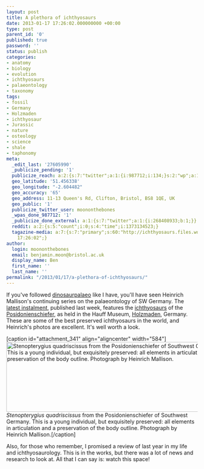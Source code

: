 ```yaml
---
layout: post
title: A plethora of ichthyosaurs
date: 2013-01-17 17:26:02.000000000 +00:00
type: post
parent_id: '0'
published: true
password: ''
status: publish
categories:
- anatomy
- biology
- evolution
- ichthyosaurs
- palaeontology
- taxonomy
tags:
- fossil
- Germany
- Holzmaden
- ichthyosaur
- Jurassic
- nature
- osteology
- science
- shale
- taphonomy
meta:
  _edit_last: '27605990'
  _publicize_pending: '1'
  publicize_reach: a:2:{s:7:"twitter";a:1:{i:987712;i:134;}s:2:"wp";a:1:{i:0;i:13;}}
  geo_latitude: '51.456338'
  geo_longitude: "-2.604482"
  geo_accuracy: '65'
  geo_address: 11-13 Queen's Rd, Clifton, Bristol, BS8 1QE, UK
  geo_public: '1'
  publicize_twitter_user: moononthebones
  _wpas_done_987712: '1'
  _publicize_done_external: a:1:{s:7:"twitter";a:1:{i:268408933;b:1;}}
  reddit: a:2:{s:5:"count";i:0;s:4:"time";i:1373134523;}
  tagazine-media: a:7:{s:7:"primary";s:60:"http://ichthyosaurs.files.wordpress.com/2013/01/hauff_56.jpg";s:6:"images";a:1:{s:60:"http://ichthyosaurs.files.wordpress.com/2013/01/hauff_56.jpg";a:6:{s:8:"file_url";s:60:"http://ichthyosaurs.files.wordpress.com/2013/01/hauff_56.jpg";s:5:"width";i:1537;s:6:"height";i:486;s:4:"type";s:5:"image";s:4:"area";i:746982;s:9:"file_path";b:0;}}s:6:"videos";a:0:{}s:11:"image_count";i:1;s:6:"author";s:8:"27605990";s:7:"blog_id";s:8:"28036284";s:9:"mod_stamp";s:19:"2013-01-17
    17:26:02";}
author:
  login: moononthebones
  email: benjamin.moon@bristol.ac.uk
  display_name: Ben
  first_name: ''
  last_name: ''
permalink: "/2013/01/17/a-plethora-of-ichthyosaurs/"
---
```

<p>If you've followed <a title="dinosaurpalaeo blog" href="http://dinosaurpalaeo.wordpress.com" target="_blank">dinosaurpalaeo</a> like I have, you'll have seen Heinrich Mallison's continuing series on the palaeontology of SW Germany. The <a title="dinosaurpalaeo– Palaeontology of SW Germany 3.1.11: Hauff ichthyosaurs" href="http://dinosaurpalaeo.wordpress.com/2013/01/12/palaeontology-of-sw-germany-3-1-11-hauff-ichthyosaurs/" target="_blank">latest instalment</a>, published last week, features the <a class="zem_slink" title="Ichthyosaur" href="http://en.wikipedia.org/wiki/Ichthyosaur" target="_blank" rel="wikipedia">ichthyosaurs</a> of the <a class="zem_slink" title="Posidonia Shale" href="http://en.wikipedia.org/wiki/Posidonia_Shale" target="_blank" rel="wikipedia">Posidonienschiefer</a>, as held in the Hauff Museum, <a class="zem_slink" title="Holzmaden" href="http://en.wikipedia.org/wiki/Holzmaden" target="_blank" rel="wikipedia">Holzmaden</a>, Germany. These are some of the best preserved ichthyosaurs in the world, and Heinrich's photos are excellent. It's well worth a look.</p>
<p>[caption id="attachment_341" align="aligncenter" width="584"]<a href="http://dinosaurpalaeo.wordpress.com/2013/01/12/palaeontology-of-sw-germany-3-1-11-hauff-ichthyosaurs/"><img class="size-large wp-image-341" alt="Stenopterygius quadriscissus from the Posidonienschiefer of Southwest Germany. This is a young individual, but exquisitely preserved: all elements in articulation and a preservation of the body outline. Photograph by Heinrich Mallison." src="{{ site.baseurl }}/assets/hauff_56.jpg?w=584" width="584" height="184" /></a> <em>Stenopterygius quadriscissus</em> from the Posidonienschiefer of Southwest Germany. This is a young individual, but exquisitely preserved: all elements in articulation and a preservation of the body outline. Photograph by Heinrich Mallison.[/caption]</p>
<p>Also, for those who remember, I promised a review of last year in my life and ichthyosaurology. This is in the works, but there was a lot of news and research to look at. All that I can say is: watch this space!</p>
<p>&nbsp;</p>

